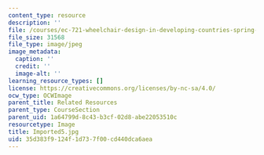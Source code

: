 ```yaml
---
content_type: resource
description: ''
file: /courses/ec-721-wheelchair-design-in-developing-countries-spring-2009/35d383f9124f1d737f00cd440dca6aea_Imported5.jpg
file_size: 31568
file_type: image/jpeg
image_metadata:
  caption: ''
  credit: ''
  image-alt: ''
learning_resource_types: []
license: https://creativecommons.org/licenses/by-nc-sa/4.0/
ocw_type: OCWImage
parent_title: Related Resources
parent_type: CourseSection
parent_uid: 1a64799d-8c43-b3cf-02d8-abe22053510c
resourcetype: Image
title: Imported5.jpg
uid: 35d383f9-124f-1d73-7f00-cd440dca6aea
---
```

